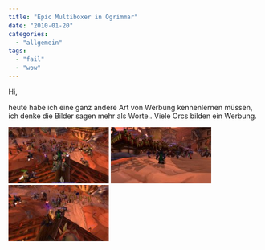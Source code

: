 ```yaml
---
title: "Epic Multiboxer in Ogrimmar"
date: "2010-01-20"
categories: 
  - "allgemein"
tags: 
  - "fail"
  - "wow"
---
```


Hi,

heute habe ich eine ganz andere Art von Werbung kennenlernen müssen, ich denke die Bilder sagen mehr als Worte.. Viele Orcs bilden ein Werbung.

[![zycom.jpg](images/.zycom.jpg "zycom.jpg")](/wp-content/uploads/wow/zycom.jpg) [![bottom.jpg](images/.bottom.jpg "bottom.jpg")](/wp-content/uploads/wow/bottom.jpg) [![faiding.jpg](images/.faiding.jpg "faiding.jpg")](/wp-content/uploads/wow/faiding.jpg)
